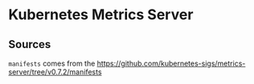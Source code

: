 # Kubernetes Metrics Server

## Sources

`manifests` comes from the <https://github.com/kubernetes-sigs/metrics-server/tree/v0.7.2/manifests>

